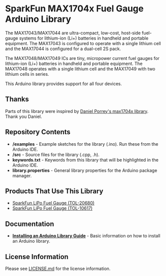 # SparkFun MAX1704x Fuel Gauge Arduino Library

The MAX17043/MAX17044 are ultra-compact, low-cost,
host-side fuel-gauge systems for lithium-ion (Li+) batteries
in handheld and portable equipment. The MAX17043
is configured to operate with a single lithium cell and the
MAX17044 is configured for a dual-cell 2S pack.

The MAX17048/MAX17049 ICs are tiny, micropower current
fuel gauges for lithium-ion (Li+) batteries in handheld
and portable equipment. The MAX17048 operates with
a single lithium cell and the MAX17049 with two lithium
cells in series.

This Arduino library provides support for all four devices.

## Thanks

Parts of this library were inspired by [Daniel Porrey's max1704x library](https://github.com/porrey/max1704x). Thank you Daniel.

## Repository Contents

- **/examples** - Example sketches for the library (.ino). Run these from the Arduino IDE.
- **/src** - Source files for the library (.cpp, .h).
- **keywords.txt** - Keywords from this library that will be highlighted in the Arduino IDE.
- **library.properties** - General library properties for the Arduino package manager.

## Products That Use This Library

- [SparkFun LiPo Fuel Gauge (TOL-20680)](https://www.sparkfun.com/products/20680)
- [SparkFun LiPo Fuel Gauge (TOL-10617)](https://www.sparkfun.com/products/10617)


## Documentation

- **[Installing an Arduino Library Guide](https://learn.sparkfun.com/tutorials/installing-an-arduino-library)** - Basic information on how to install an Arduino library.

## License Information

Please see [LICENSE.md](./LICENSE.md) for the license information.
